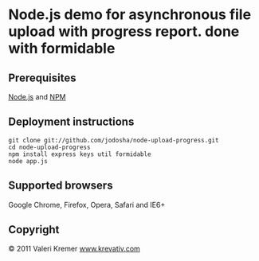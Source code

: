 # Node.js demo for asynchronous file upload with progress report. done with formidable

## Prerequisites
[Node.js](http://nodejs.org) and [NPM](http://npmjs.org)

## Deployment instructions

    git clone git://github.com/jodosha/node-upload-progress.git
    cd node-upload-progress
    npm install express keys util formidable
    node app.js

## Supported browsers
Google Chrome, Firefox, Opera, Safari and IE6+

## Copyright
&copy; 2011 Valeri Kremer www.krevativ.com